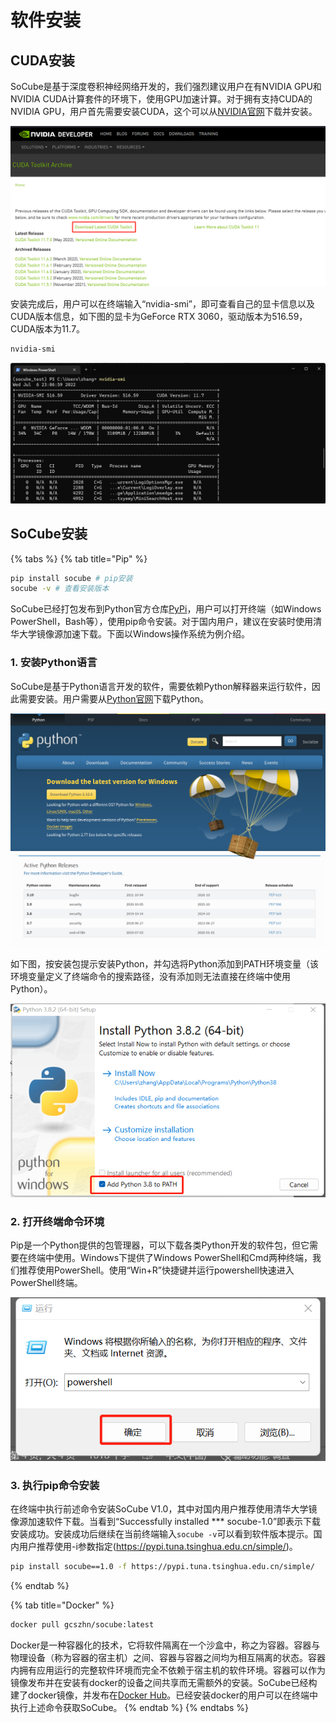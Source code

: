 # 软件安装

## CUDA安装

SoCube是基于深度卷积神经网络开发的，我们强烈建议用户在有NVIDIA GPU和NVIDIA CUDA计算套件的环境下，使用GPU加速计算。对于拥有支持CUDA的NVIDIA GPU，用户首先需要安装CUDA，这个可以从[NVIDIA官网](https://developer.nvidia.com/cuda-toolkit-archive)下载并安装。

![Nvidia cuda下载页面](assets/fig7.png)

安装完成后，用户可以在终端输入“nvidia-smi”，即可查看自己的显卡信息以及CUDA版本信息，如下图的显卡为GeForce RTX 3060，驱动版本为516.59，CUDA版本为11.7。

```powershell
nvidia-smi
```

![nvidia-smi](assets/fig8.png)

## SoCube安装

{% tabs %}
{% tab title="Pip" %}
```bash
pip install socube # pip安装
socube -v # 查看安装版本
```

SoCube已经打包发布到Python官方仓库[PyPi](https://pypi.org/project/socube/)，用户可以打开终端（如Windows PowerShell，Bash等），使用pip命令安装。对于国内用户，建议在安装时使用清华大学镜像源加速下载。下面以Windows操作系统为例介绍。

### 1. 安装Python语言

SoCube是基于Python语言开发的软件，需要依赖Python解释器来运行软件，因此需要安装。用户需要从[Python官网](https://www.python.org/getit/)下载Python。

![Python官网](assets/fig1.png)

如下图，按安装包提示安装Python，并勾选将Python添加到PATH环境变量（该环境变量定义了终端命令的搜索路径，没有添加则无法直接在终端中使用Python）。

![Python安装页面](assets/fig2.png)

### 2. 打开终端命令环境

Pip是一个Python提供的包管理器，可以下载各类Python开发的软件包，但它需要在终端中使用。Windows下提供了Windows PowerShell和Cmd两种终端，我们推荐使用PowerShell。使用“Win+R”快捷键并运行powershell快速进入PowerShell终端。

![运行powershell](assets/fig3.png)

### 3. 执行pip命令安装

在终端中执行前述命令安装SoCube V1.0，其中对国内用户推荐使用清华大学镜像源加速软件下载。当看到“Successfully installed \*\*\* socube-1.0”即表示下载安装成功。安装成功后继续在当前终端输入`socube -v`可以看到软件版本提示。国内用户推荐使用-i参数指定(https://pypi.tuna.tsinghua.edu.cn/simple/)。

```bash
pip install socube==1.0 -f https://pypi.tuna.tsinghua.edu.cn/simple/
```
{% endtab %}

{% tab title="Docker" %}
```bash
docker pull gcszhn/socube:latest
```

Docker是一种容器化的技术，它将软件隔离在一个沙盒中，称之为容器。容器与物理设备（称为容器的宿主机）之间、容器与容器之间均为相互隔离的状态。容器内拥有应用运行的完整软件环境而完全不依赖于宿主机的软件环境。容器可以作为镜像发布并在安装有docker的设备之间共享而无需额外的安装。SoCube已经构建了docker镜像，并发布在[Docker Hub](https://hub.docker.com/repository/docker/gcszhn/socube)。已经安装docker的用户可以在终端中执行上述命令获取SoCube。
{% endtab %}
{% endtabs %}

